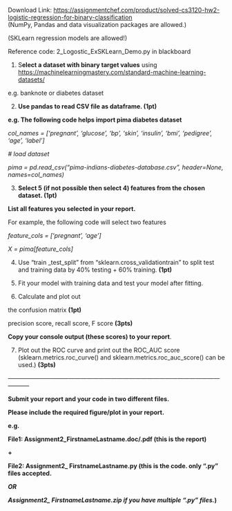 Download Link: https://assignmentchef.com/product/solved-cs3120-hw2-logistic-regression-for-binary-classification
<br>
(NumPy, Pandas and data visualization packages are allowed.)

(SKLearn regression models are allowed!)

Reference code: 2_Logostic_ExSKLearn_Demo.py in blackboard




<ol>

 <li>S<strong>elect a dataset with binary target values</strong> using <a href="https://machinelearningmastery.com/standard-machine-learning-datasets/">https://machinelearningmastery.com/standard-machine-learning-datasets</a><a href="https://machinelearningmastery.com/standard-machine-learning-datasets/">/</a></li>

</ol>

e.g. banknote or diabetes dataset




<ol start="2">

 <li><strong>Use pandas to read CSV file as dataframe. (1pt)</strong></li>

</ol>

<strong>e.g. The following code helps import pima diabetes dataset</strong>

<em>col_names = [‘pregnant’, ‘glucose’, ‘bp’, ‘skin’, ‘insulin’, ‘bmi’, ‘pedigree’, ‘age’, ‘label’]</em>

<em># load dataset</em>

<em>pima = pd.read_csv(“pima-indians-diabetes-database.csv”, header=None, names=col_names)</em>

<em> </em>

<ol start="3">

 <li><strong>Select 5 (if not possible then select 4) features from the chosen dataset. (1pt) </strong></li>

</ol>

<strong>List all features you selected in your report.</strong>

For example, the following code will select two features

<em>feature_cols = [‘pregnant’, ‘age’]</em>

<em>X = pima[feature_cols]</em>




<ol start="4">

 <li>Use “train _test_split” from “sklearn.cross_validationtrain” to split test and training data by 40% testing + 60% training. <strong> (1pt)</strong></li>

</ol>

<strong> </strong>

<ol start="5">

 <li>Fit your model with training data and test your model after fitting.</li>

</ol>




<ol start="6">

 <li>Calculate and plot out</li>

</ol>

the confusion matrix  <strong>(1pt)</strong>

precision score, recall score, F score <strong>(3pts)</strong>

<strong>Copy your console output (these scores) to your report</strong>.




<ol start="7">

 <li>Plot out the ROC curve and print out the ROC_AUC score (sklearn.metrics.roc_curve() and sklearn.metrics.roc_auc_score() can be used.) <strong>(3pts)</strong></li>

</ol>




<em>——————————————————————————————————————–</em>

<strong>Submit your report and your code in two different files. </strong>

<strong>Please include the required figure/plot in your report.</strong>

<strong>e.g.</strong>

<strong>File1: Assignment2_FirstnameLastname.doc/.pdf (this is the report)</strong>

<strong>+</strong>

<strong>File2: Assignment2_ FirstnameLastname.py (this is the code. only “.py” files accepted. </strong>

<strong><em>            OR</em></strong>

<strong><em>          Assignment2_ FirstnameLastname.zip if you have multiple “.py” files.</em></strong><strong>)</strong>